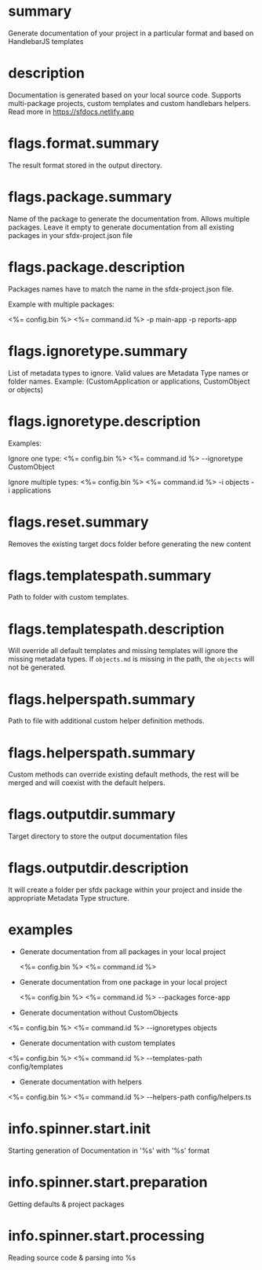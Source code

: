 # summary

Generate documentation of your project in a particular format and based on HandlebarJS templates

# description

Documentation is generated based on your local source code. Supports multi-package projects, custom templates and custom handlebars helpers. Read more in https://sfdocs.netlify.app

# flags.format.summary

The result format stored in the output directory.

# flags.package.summary

Name of the package to generate the documentation from. Allows multiple packages. Leave it empty to generate documentation from all existing packages in your sfdx-project.json file

# flags.package.description

Packages names have to match the name in the sfdx-project.json file.

Example with multiple packages:

<%= config.bin %> <%= command.id %> -p main-app -p reports-app

# flags.ignoretype.summary

List of metadata types to ignore. Valid values are Metadata Type names or folder names. Example: (CustomApplication or applications, CustomObject or objects)

# flags.ignoretype.description

Examples:

Ignore one type:
<%= config.bin %> <%= command.id %> --ignoretype CustomObject

Ignore multiple types:
<%= config.bin %> <%= command.id %> -i objects -i applications

# flags.reset.summary

Removes the existing target docs folder before generating the new content

# flags.templatespath.summary

Path to folder with custom templates.

# flags.templatespath.description

Will override all default templates and missing templates will ignore the missing metadata types. If `objects.md` is missing in the path, the `objects` will not be generated.

# flags.helperspath.summary

Path to file with additional custom helper definition methods.

# flags.helperspath.summary

Custom methods can override existing default methods, the rest will be merged and will coexist with the default helpers.

# flags.outputdir.summary

Target directory to store the output documentation files

# flags.outputdir.description

It will create a folder per sfdx package within your project and inside the appropriate Metadata Type structure.

# examples

- Generate documentation from all packages in your local project

  <%= config.bin %> <%= command.id %>

- Generate documentation from one package in your local project

  <%= config.bin %> <%= command.id %> --packages force-app

- Generate documentation without CustomObjects

<%= config.bin %> <%= command.id %> --ignoretypes objects

- Generate documentation with custom templates

<%= config.bin %> <%= command.id %> --templates-path config/templates

- Generate documentation with helpers

<%= config.bin %> <%= command.id %> --helpers-path config/helpers.ts

# info.spinner.start.init

Starting generation of Documentation in '%s' with '%s' format

# info.spinner.start.preparation

Getting defaults & project packages

# info.spinner.start.processing

Reading source code & parsing into %s
